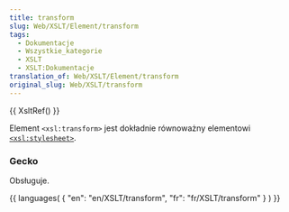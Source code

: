 ```yaml
---
title: transform
slug: Web/XSLT/Element/transform
tags:
  - Dokumentacje
  - Wszystkie_kategorie
  - XSLT
  - XSLT:Dokumentacje
translation_of: Web/XSLT/Element/transform
original_slug: Web/XSLT/transform
---
```

{{ XsltRef() }}

Element `<xsl:transform>` jest dokładnie równoważny elementowi [`<xsl:stylesheet>`](pl/XSLT/stylesheet).

### Gecko

Obsługuje.

{{ languages( { "en": "en/XSLT/transform", "fr": "fr/XSLT/transform" } ) }}
